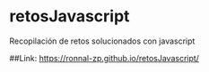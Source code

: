 # retosJavascript
Recopilación de retos solucionados con javascript


##Link:
https://ronnal-zp.github.io/retosJavascript/
